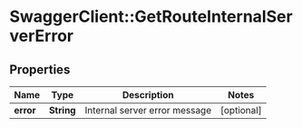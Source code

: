 # SwaggerClient::GetRouteInternalServerError

## Properties
Name | Type | Description | Notes
------------ | ------------- | ------------- | -------------
**error** | **String** | Internal server error message | [optional] 


